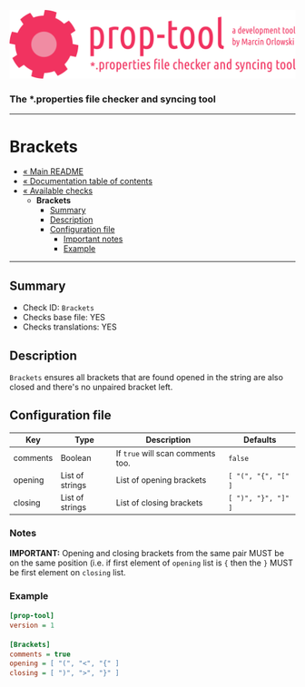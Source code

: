 ![prop-tool logo](../../artwork/prop-tool-logo.png)

### The *.properties file checker and syncing tool ###

---

# Brackets #

* [« Main README](../../README.md)
* [« Documentation table of contents](../README.md)
* [« Available checks](README.md)
  * **Brackets**
    * [Summary](#summary)
    * [Description](#description)
    * [Configuration file](#configuration-file)
      * [Important notes](#notes)
      * [Example](#example)

---

## Summary ##

* Check ID: `Brackets`
* Checks base file: YES
* Checks translations: YES

## Description ##

`Brackets` ensures all brackets that are found opened in the string are also closed and there's no unpaired bracket left.

## Configuration file ##

| Key      | Type      | Description | Defaults |
|----------|-----------|-------------|----------|
| comments | Boolean | If `true` will scan comments too. | `false`  |
| opening  | List of strings | List of opening brackets  | `[ "(", "{", "[" ]` |
| closing  | List of strings | List of closing brackets  | `[ ")", "}", "]" ]` |

### Notes ###

**IMPORTANT:** Opening and closing brackets from the same pair MUST be on the same position (i.e. if first element of `opening` list
is `{` then the `}` MUST be first element on `closing` list.

### Example ###

```ini
[prop-tool]
version = 1

[Brackets]
comments = true
opening = [ "(", "<", "{" ]
closing = [ ")", ">", "}" ]
```
